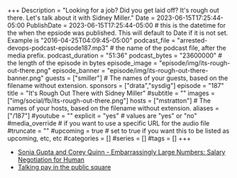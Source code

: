 +++
Description = "Looking for a job? Did you get laid off? It's rough out there. Let's talk about it with Sidney Miller."
Date = 2023-06-15T17:25:44-05:00
PublishDate = 2023-06-15T17:25:44-05:00 # this is the datetime for the when the epsiode was published. This will default to Date if it is not set. Example is "2016-04-25T04:09:45-05:00"
podcast_file = "arrested-devops-podcast-episode187.mp3" # the name of the podcast file, after the media prefix.
podcast_duration = "51:36"
podcast_bytes = "23600000" # the length of the episode in bytes
episode_image = "episode/img/its-rough-out-there.png"
episode_banner = "episode/img/its-rough-out-there-banner.png"
guests = ["smiller"] # The names of your guests, based on the filename without extension.
sponsors = ["drata","sysdig"]
episode = "187"
title = "It's Rough Out There with Sidney Miller"
#subtitle = ""
images = ["img/social/fb/its-rough-out-there.png"]
hosts = ["mstratton"] # The names of your hosts, based on the filename without extension.
aliases = ["/187"]
#youtube = ""
explicit = "yes" # values are "yes" or "no"
#media_override # if you want to use a specific URL for the audio file
#truncate = ""
#upcoming = true # set to true if you want this to be listed as upcoming, etc, etc
#categories = []
#series = []
#tags = []
+++
- [Sonia Gupta and Corey Quinn - Embarrassingly Large Numbers: Salary Negotiation for Human](https://www.youtube.com/watch?v=jK6yrvsSaFs)
- [Talking pay in the public square](https://medium.com/@jpaulreed/talking-pay-in-the-public-square-70e588f54c8)
